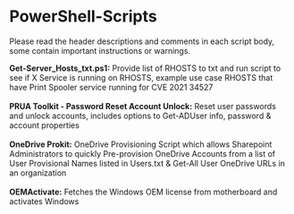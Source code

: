 # PowerShell-Scripts


Please read the header descriptions and comments in each script body, some contain important instructions or warnings.


<b>Get-Server_Hosts_txt.ps1:</b> Provide list of RHOSTS to txt and run script to see if X Service is running on RHOSTS, example use case RHOSTS that have Print Spooler service running for CVE 2021 34527
<br></br>
<b>PRUA Toolkit - Password Reset Account Unlock:</b> Reset user passwords and unlock accounts, includes options to Get-ADUser info, password & account properties
<br></br>
<b>OneDrive Prokit:</b> OneDrive Provisioning Script which allows Sharepoint Administrators to quickly Pre-provision OneDrive Accounts from a list of User Provisional Names listed in Users.txt & Get-All User OneDrive URLs in an organization
<br></br>
<b>OEMActivate:</b> Fetches the Windows OEM license from motherboard and activates Windows
